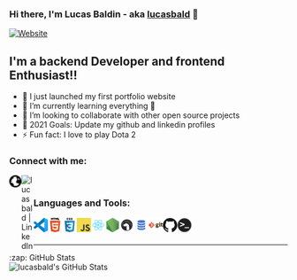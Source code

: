 ### Hi there, I'm Lucas Baldin - aka [lucasbald][website] 👋

[![Website](https://img.shields.io/website?label=lucasbald.vercel.app&style=for-the-badge&url=https%3A%2F%2Flucasbald.vercel.app)](https://lucasbald.vercel.app)

## I'm a backend Developer and frontend Enthusiast!!

- 🔭   I just launched my first portfolio website
- 🌱   I’m currently learning everything 🤣
- 👯   I’m looking to collaborate with other open source projects
- 🥅   2021 Goals: Update my github and linkedin profiles
- ⚡   Fun fact: I love to play Dota 2

### Connect with me:

[<img align="left" alt="lucasbald.com" width="22px" src="https://raw.githubusercontent.com/iconic/open-iconic/master/svg/globe.svg" />][website]
[<img align="left" alt="lucasbald | LinkedIn" width="22px" src="https://cdn.jsdelivr.net/npm/simple-icons@v3/icons/linkedin.svg" />][linkedin]

<br />

### Languages and Tools:

<img align="left" alt="Visual Studio Code" width="26px" src="https://raw.githubusercontent.com/github/explore/80688e429a7d4ef2fca1e82350fe8e3517d3494d/topics/visual-studio-code/visual-studio-code.png" />
<img align="left" alt="HTML5" width="26px" src="https://raw.githubusercontent.com/github/explore/80688e429a7d4ef2fca1e82350fe8e3517d3494d/topics/html/html.png" />
<img align="left" alt="CSS3" width="26px" src="https://raw.githubusercontent.com/github/explore/80688e429a7d4ef2fca1e82350fe8e3517d3494d/topics/css/css.png" />
<img align="left" alt="JavaScript" width="26px" src="https://raw.githubusercontent.com/github/explore/80688e429a7d4ef2fca1e82350fe8e3517d3494d/topics/javascript/javascript.png" />
<img align="left" alt="React" width="26px" src="https://raw.githubusercontent.com/github/explore/80688e429a7d4ef2fca1e82350fe8e3517d3494d/topics/react/react.png" />
<img align="left" alt="Node.js" width="26px" src="https://raw.githubusercontent.com/github/explore/80688e429a7d4ef2fca1e82350fe8e3517d3494d/topics/nodejs/nodejs.png" />
<img align="left" alt="Deno" width="26px" src="https://raw.githubusercontent.com/github/explore/361e2821e2dea67711cde99c9c40ed357061cf27/topics/deno/deno.png" />
<img align="left" alt="SQL" width="26px" src="https://raw.githubusercontent.com/github/explore/80688e429a7d4ef2fca1e82350fe8e3517d3494d/topics/sql/sql.png" />
<img align="left" alt="Git" width="26px" src="https://raw.githubusercontent.com/github/explore/80688e429a7d4ef2fca1e82350fe8e3517d3494d/topics/git/git.png" />
<img align="left" alt="GitHub" width="26px" src="https://raw.githubusercontent.com/github/explore/78df643247d429f6cc873026c0622819ad797942/topics/github/github.png" />
<img align="left" alt="Terminal" width="26px" src="https://raw.githubusercontent.com/github/explore/80688e429a7d4ef2fca1e82350fe8e3517d3494d/topics/terminal/terminal.png" />

<br />
<br />

---


<summary>:zap: GitHub Stats</summary>

<img align="left" alt="lucasbald's GitHub Stats" src="https://github-readme-stats.vercel.app/api?username=lucasbald&show_icons=true&hide_border=true" />



[website]: https://lucasbald.vercel.app
[linkedin]: https://linkedin.com/in/lbaldin